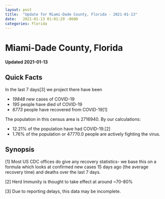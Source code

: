 ```yaml
---
layout: post
title:  "Update for Miami-Dade County, Florida - 2021-01-13"
date:   2021-01-13 01:01:29 -0600
categories: Florida
---
```


# Miami-Dade County, Florida
#### Updated 2021-01-13

## Quick Facts

In the last 7 days[3] we project there have been
- *19848* new cases of COVID-19
- *195* people have died of COVID-19
- *6773* people have recovered from COVID-19[1]

The population in this census area is 2716940. By our calculations:
- 12.21% of the population have had COVID-19.[2]
- 1.76% of the population or 47770.0 people are actively fighting the virus.

## Synopsis




[1] Most US CDC offices do give any recovery statistics- we base this on a formula which looks at confirmed new cases
15 days ago (the average recovery time) and deaths over the last 7 days.

[2] Herd Immunity is thought to take effect at around ~70-80%

[3] Due to reporting delays, this data may be incomplete.
 
    